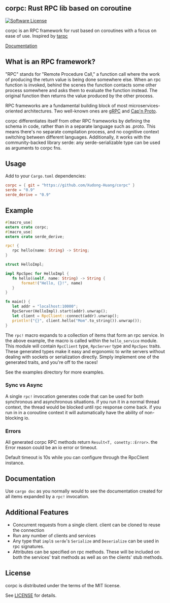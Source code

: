 ## corpc: Rust RPC lib based on coroutine
[![Software License](https://img.shields.io/badge/license-MIT-brightgreen.svg)](LICENSE)

corpc is an RPC framework for rust based on coroutines with a focus on ease of use. Inspired by [tarpc](https://github.com/google/tarpc)

[Documentation](https://docs.rs/corpc)

## What is an RPC framework?
"RPC" stands for "Remote Procedure Call," a function call where the work of
producing the return value is being done somewhere else. When an rpc function is
invoked, behind the scenes the function contacts some other process somewhere
and asks them to evaluate the function instead. The original function then
returns the value produced by the other process.

RPC frameworks are a fundamental building block of most microservices-oriented
architectures. Two well-known ones are [gRPC](http://www.grpc.io) and
[Cap'n Proto](https://capnproto.org/).

corpc differentiates itself from other RPC frameworks by defining the schema in code,
rather than in a separate language such as .proto. This means there's no separate compilation
process, and no cognitive context switching between different languages. Additionally, it
works with the community-backed library serde: any serde-serializable type can be used as
arguments to corpc fns.

## Usage

Add to your `Cargo.toml` dependencies:

```toml
corpc = { git = "https://github.com/Xudong-Huang/corpc" }
serde = "0.9"
serde_derive = "0.9"
```

## Example

```rust
#[macro_use]
extern crate corpc;
#[macro_use]
extern crate serde_derive;

rpc! {
   rpc hello(name: String) -> String;
}

struct HelloImpl;

impl RpcSpec for HelloImpl {
   fn hello(&self, name: String) -> String {
       format!("Hello, {}!", name)
   }
}

fn main() {
   let addr = "localhost:10000";
   RpcServer(HelloImpl).start(addr).unwrap();
   let client = RpcClient::connect(addr).unwrap();
   println!("{}", client.hello("Mom".to_string()).unwrap());
}
```

The `rpc!` macro expands to a collection of items that form an
rpc service. In the above example, the macro is called within the
`hello_service` module. This module will contain `RpcClient` type,
`RpcServer` type and `RpcSpec` traits. These generated types make
it easy and ergonomic to write servers without dealing with sockets
or serialization directly. Simply implement one of the generated
traits, and you're off to the races!

See the examples directory for more examples.

### Sync vs Async

A single `rpc!` invocation generates code that can be used for both synchronous and asynchronous situations. if you run it in a normal thread context, the thread would be blocked until rpc response come back. if you run in in a coroutine context it will automatically have the ability of non-blocking io.

### Errors

All generated corpc RPC methods return `Result<T, conetty::Error>`. the Error reason could be an io error or timeout.

Default timeout is 10s while you can configure through the RpcClient instance.

## Documentation

Use `cargo doc` as you normally would to see the documentation created for all
items expanded by a `rpc!` invocation.

## Additional Features

- Concurrent requests from a single client. client can be cloned to reuse the connection
- Run any number of clients and services
- Any type that `impl`s `serde`'s `Serialize` and `Deserialize` can be used in
  rpc signatures.
- Attributes can be specified on rpc methods. These will be included on both the
  services' trait methods as well as on the clients' stub methods.

## License

corpc is distributed under the terms of the MIT license.

See [LICENSE](LICENSE) for details.
